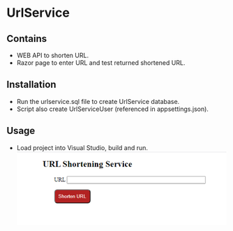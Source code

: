 # UrlService
 
## Contains
- WEB API to shorten URL.
- Razor page to enter URL and test returned shortened URL.

## Installation
- Run the urlservice.sql file to create UrlService database.
- Script also create UrlServiceUser (referenced in appsettings.json).

## Usage
- Load project into Visual Studio, build and run.
\
![Alt text](/urlservice.png?raw=true "Title")
